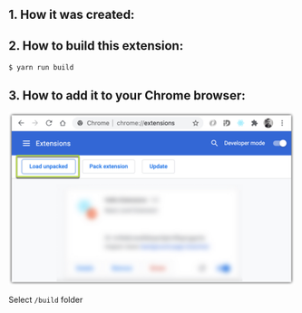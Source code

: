 ## 1. How it was created:



## 2. How to build this extension:

```
$ yarn run build
```

## 3. How to add it to your Chrome browser:

![](./assets/readme/2020-12-04_15-18-20.jpg)

Select `/build` folder



